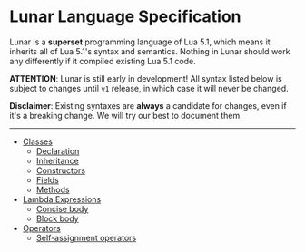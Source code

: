 # Lunar Language Specification
Lunar is a **superset** programming language of Lua 5.1, which means it inherits all of Lua 5.1's syntax and semantics. Nothing in Lunar should work any differently if it compiled existing Lua 5.1 code.

**ATTENTION**: Lunar is still early in development! All syntax listed below is subject to changes until `v1` release, in which case it will never be changed.

**Disclaimer**: Existing syntaxes are **always** a candidate for changes, even if it's a breaking change. We will try our best to document them.

---

  - [Classes](/doc/classes.md)
    - [Declaration](/doc/classes.md#declaration)
    - [Inheritance](/doc/classes.md#inheritance)
    - [Constructors](/doc/classes.md#constructors)
    - [Fields](/doc/classes.md#fields)
    - [Methods](/doc/classes.md/#methods)
  - [Lambda Expressions](/doc/lambda.md)
    - [Concise body](/doc/lambda.md#concise-body)
    - [Block body](/doc/lambda.md#block-body)
  - [Operators](/doc/operators.md)
    - [Self-assignment operators](/doc/operators.md#self-assignment-operators)

